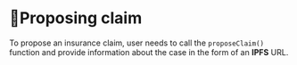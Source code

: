 # 🤕Proposing claim

To propose an insurance claim, user needs to call the `proposeClaim()` function and provide information about the case in the form of an **IPFS** URL.
